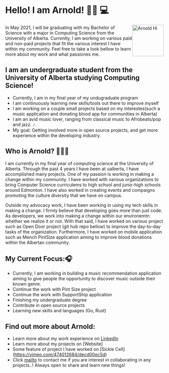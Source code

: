 # Hello! I am Arnold! 👋🏾 💻

<img src="https://sdk.bitmoji.com/render/panel/2af24209-ea90-4912-9223-4c54c650559a-d01c8adc-0ba7-4712-aec0-abdf98b36b99-v1.png?transparent=1&palette=1" alt="Arnold Hi"  style="float:right;height:100px;">
In May 2021, I will be graduating with my Bachelor of Science with a major in Computing Science from the University of Alberta. Currently, I am working on various paid and non-paid 
projects that fit the various interest I have within my community. Feel free to take a look bellow to learn more about my work and what passiones me.


## I am an undergraduate student from the University of Alberta studying Computing Science! 
- Currently, I am in my final year of my undugraduate program
- I am continuously learning new skills/tools out there to improve myself
- I am working on a couple small projects based on my interestes(such a music application and donating blood app for communities in Alberta)
- I am an avid music lover, ranging from classical music to Afrobeats/pop and jazz. 🎶
- My goal: Getting involved more in open source projects, and get more experience within the developing industry.

## Who is Arnold? 🧑🏾‍💻
I am currently in my final year of computing science at the University of Alberta. Through the past 4 years I have been at ualberta, I have accomplished many projects. One of my passion is 
working in making a change within my community. I have worked with various organizations to bring Computer Science curriculems to high school and junio-high schools around Edmonton. I have also worked in creating events and compaigns promoting the culture diversity that we have on campus. 

Outside my advocacy work, I have been working in using my tech skills in making a change. I firmly believe that developing goes more than just code. As developers, we work into making a change 
within our environemtn whether we realize it or not. With that said, I have worked on various project such as Open Door project (git hub repo bellow) to improve the day-to-day tasks of the organization. Furthermore, I have worked on mobile application such as Mench PintSize application aiming to improve blood donations within the Albertan community. 

## My Current Focus:🎧
- Currently, I am working in building a music recommendation application aiming to give people the opportunity to discover music outside their known genre.
- Continue the work with Pint Size project
- Continue the work with SupportShip application
- Finishing my undergraduate degree
- Contribute in open source projects
- Learning new skills and languages (Go, Rust)


## Find out more about Arnold:
- Learn more about my work experience on [LinkedIn](https://www.linkedin.com/in/arnold-gihozo/)
- Learn more about my projects on [Website]
- Some feature of project I have worked on [Sickle Cell] (https://vimeo.com/474012684/decd00ec5d)
- Click [mailto](here:gihozo@ualberta.ca) to contact me if you are interest in collaborating in any projects..! Always open to share and learn new things! 


